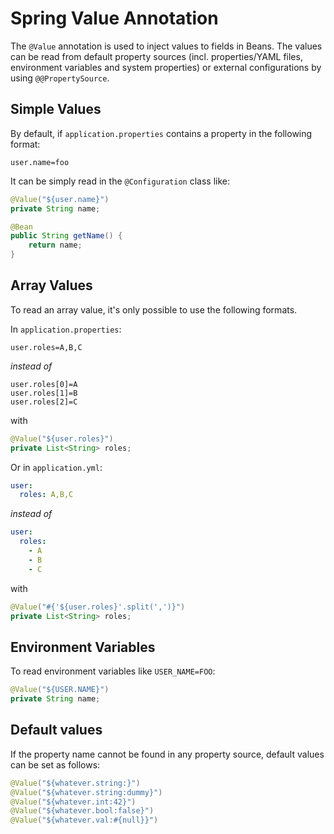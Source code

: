 # Spring Value Annotation

The `@Value` annotation is used to inject values to fields in Beans. The values can be read from default property sources (incl. properties/YAML files, environment variables and system properties) or external configurations by using `@@PropertySource`.

## Simple Values

By default, if `application.properties` contains a property in the following format:

```properties
user.name=foo
```

It can be simply read in the `@Configuration` class like:

```java
@Value("${user.name}")
private String name;

@Bean
public String getName() {
    return name;
}
```

## Array Values

To read an array value, it's only possible to use the following formats.

In `application.properties`:

```properties
user.roles=A,B,C
```

*instead of*

```properties
user.roles[0]=A
user.roles[1]=B
user.roles[2]=C
```

with

```java
@Value("${user.roles}")
private List<String> roles;
```

Or in `application.yml`:

```yaml
user:
  roles: A,B,C
```

*instead of*

```yaml
user:
  roles:
    - A
    - B
    - C
```

with

```java
@Value("#{'${user.roles}'.split(',')}")
private List<String> roles;
```

## Environment Variables

To read environment variables like `USER_NAME=FOO`:

```java
@Value("${USER.NAME}")
private String name;
```

## Default values

If the property name cannot be found in any property source, default values can be set as follows:

```java
@Value("${whatever.string:}")
@Value("${whatever.string:dummy}")
@Value("${whatever.int:42}")
@Value("${whatever.bool:false}")
@Value("${whatever.val:#{null}}")
```
